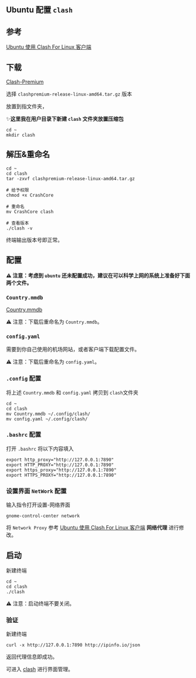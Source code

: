 ## Ubuntu 配置 `clash`

## 参考

[Ubuntu 使用 Clash For Linux 客户端](https://www.zywvvd.com/notes/tools/clash/ubuntu-clash-usage/ubuntu-clash-usage/)

## 下载

[Clash-Premium](https://github.com/DustinWin/proxy-tools/releases/tag/Clash-Premium)

选择 `clashpremium-release-linux-amd64.tar.gz` 版本

放置到指文件夹，

✨**这里我在用户目录下新建 `clash` 文件夹放置压缩包**

```shell
cd ~
mkdir clash
```

## 解压&重命名

```shell
cd ~
cd clash
tar -zxvf clashpremium-release-linux-amd64.tar.gz

# 给予权限
chmod +x CrashCore

# 重命名
mv CrashCore clash

# 查看版本
./clash -v
```

终端输出版本号即正常。

## 配置

**⚠ 注意：考虑到 `ubuntu` 还未配置成功，建议在可以科学上网的系统上准备好下面两个文件。**

### `Country.mmdb`

[Country.mmdb](https://gitee.com/mirrors/Pingtunnel/blob/master/GeoLite2-Country.mmdb)

⚠ 注意：下载后重命名为 `Country.mmdb`。

### `config.yaml`

需要到你自己使用的机场网站，或者客户端下载配置文件。

⚠ 注意：下载后重命名为 `config.yaml`。

### `.config` 配置

将上述 `Country.mmdb` 和 `config.yaml` 拷贝到 `clash`文件夹

```shell
cd ~
cd clash
mv Country.mmdb ~/.config/clash/
mv config.yaml ~/.config/clash/
```

### `.bashrc` 配置

打开 `.bashrc` 将以下内容填入

```shell
export http_proxy="http://127.0.0.1:7890"
export HTTP_PROXY="http://127.0.0.1:7890"
export https_proxy="http://127.0.0.1:7890"
export HTTPS_PROXY="http://127.0.0.1:7890"
```

### 设置界面 `NetWork` 配置

输入指令打开设置-网络界面

```shell
gnome-control-center network
```

将 `Network Proxy` 参考 [Ubuntu 使用 Clash For Linux 客户端](https://www.zywvvd.com/notes/tools/clash/ubuntu-clash-usage/ubuntu-clash-usage/) **网络代理** 进行修改。



## 启动

新建终端

```shell
cd ~
cd clash
./clash
```

⚠ 注意：启动终端不要关闭。

### 验证

新建终端

```shell
curl -x http://127.0.0.1:7890 http://ipinfo.io/json
```

返回代理信息即成功。

可进入 [clash](https://clash.razord.top/#/proxies) 进行界面管理。
